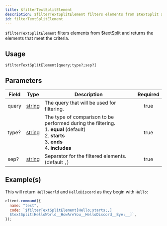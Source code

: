 ```yaml
---
title: $filterTextSplitElement
description: $filterTextSplitElement filters elements from $textSplit and returns the elements that meet the criteria.
id: filterTextSplitElement
---
```


`$filterTextSplitElement` filters elements from $textSplit and returns the elements that meet the criteria.

## Usage

```aoi
$filterTextSplitElement[query;type?;sep?]
```

## Parameters

| Field | Type                                                                                              | Description                                                                                                                               | Required |
| ----- | ------------------------------------------------------------------------------------------------- | ----------------------------------------------------------------------------------------------------------------------------------------- | :------: |
| query | [string](https://developer.mozilla.org/en-US/docs/Web/JavaScript/Reference/Global_Objects/String) | The query that will be used for filtering.                                                                                                |   true   |
| type? | [string](https://developer.mozilla.org/en-US/docs/Web/JavaScript/Reference/Global_Objects/String) | The type of comparison to be performed during the filtering.<br />1. **equal** (default)<br />2. **starts**<br />3. **ends**<br />4. **includes** |   true   |
| sep?  | [string](https://developer.mozilla.org/en-US/docs/Web/JavaScript/Reference/Global_Objects/String) | Separator for the filtered elements. (default `,`)                                                                                        |   true   |

## Example(s)

This will return `HelloWorld` and `HelloDiscord` as they begin with `Hello`:

```js
client.command({
  name: "test",
  code: `$filterTextSplitElement[Hello;starts;,]
  $textSplit[HelloWorld__HowAreYou__HelloDiscord__Bye;__]`,
});
```
